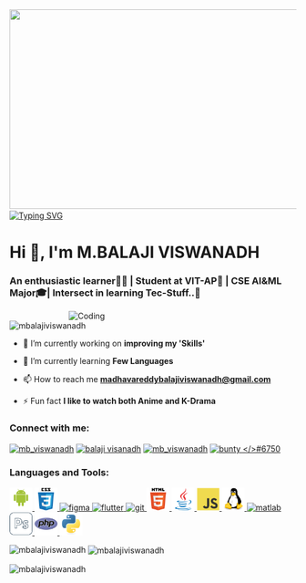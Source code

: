  <img src="https://www.google.com/url?sa=i&url=https%3A%2F%2Ftenor.com%2Fview%2Fstudio-ghibli-gif-26229127&psig=AOvVaw04gCPbd3-96NsdArXxUB3z&ust=1702194766908000&source=images&cd=vfe&opi=89978449&ved=0CBEQjRxqFwoTCIDLourvgYMDFQAAAAAdAAAAABAj" width="10000" height="350" /> 
<a href="https://git.io/typing-svg"><img src="https://readme-typing-svg.demolab.com?font=Exo+2&size=30&pause=1000&color=9C14E4&background=FCFCFF00&width=450&lines=Hi...%F0%9F%91%8Bthere%2C+balaji++here..;Thank+you+%F0%9F%98%8Afor+visiting+.." alt="Typing SVG" /></a>
<h1 align="left">Hi 👋, I'm M.BALAJI VISWANADH</h1>
<h3 align="left">An enthusiastic learner🤸‍♀️ | Student at VIT-AP🧑 | CSE AI&ML Major🎓| Intersect in learning Tec-Stuff..📎</h3>
<img align="right" alt="Coding" width="400"  src="https://c.tenor.com/yAZPoxFg7O4AAAAd/naruto-homework.gif">
<p align="left"> <img src="https://komarev.com/ghpvc/?username=mbalajiviswanadh&label=Profile%20views&color=0e75b6&style=flat" alt="mbalajiviswanadh" /> </p>

- 🔭 I’m currently working on   **improving my 'Skills'**

- 🌱 I’m currently learning     **Few Languages**

- 📫 How to reach me             **madhavareddybalajiviswanadh@gmail.com**

- ⚡ Fun fact                    **I like to watch both Anime and K-Drama**
<h3 align="left">Connect with me:</h3>
<p align="left">
<a href="https://twitter.com/mb_viswanadh" target="blank"><img align="center" src="https://raw.githubusercontent.com/rahuldkjain/github-profile-readme-generator/master/src/images/icons/Social/twitter.svg" alt="mb_viswanadh" height="30" width="40" /></a>
<a href="https://linkedin.com/in/balaji visanadh" target="blank"><img align="center" src="https://raw.githubusercontent.com/rahuldkjain/github-profile-readme-generator/master/src/images/icons/Social/linked-in-alt.svg" alt="balaji visanadh" height="30" width="40" /></a>
<a href="https://instagram.com/mb_viswanadh" target="blank"><img align="center" src="https://raw.githubusercontent.com/rahuldkjain/github-profile-readme-generator/master/src/images/icons/Social/instagram.svg" alt="mb_viswanadh" height="30" width="40" /></a>
<a href="https://discord.gg/bunty </>#6750" target="blank"><img align="center" src="https://raw.githubusercontent.com/rahuldkjain/github-profile-readme-generator/master/src/images/icons/Social/discord.svg" alt="bunty </>#6750" height="30" width="40" /></a>
</p>

<h3 align="left">Languages and Tools:</h3>
<p align="left"> <a href="https://developer.android.com" target="_blank" rel="noreferrer"> <img src="https://raw.githubusercontent.com/devicons/devicon/master/icons/android/android-original-wordmark.svg" alt="android" width="40" height="40"/> </a> <a href="https://www.w3schools.com/css/" target="_blank" rel="noreferrer"> <img src="https://raw.githubusercontent.com/devicons/devicon/master/icons/css3/css3-original-wordmark.svg" alt="css3" width="40" height="40"/> </a> <a href="https://www.figma.com/" target="_blank" rel="noreferrer"> <img src="https://www.vectorlogo.zone/logos/figma/figma-icon.svg" alt="figma" width="40" height="40"/> </a> <a href="https://flutter.dev" target="_blank" rel="noreferrer"> <img src="https://www.vectorlogo.zone/logos/flutterio/flutterio-icon.svg" alt="flutter" width="40" height="40"/> </a> <a href="https://git-scm.com/" target="_blank" rel="noreferrer"> <img src="https://www.vectorlogo.zone/logos/git-scm/git-scm-icon.svg" alt="git" width="40" height="40"/> </a> <a href="https://www.w3.org/html/" target="_blank" rel="noreferrer"> <img src="https://raw.githubusercontent.com/devicons/devicon/master/icons/html5/html5-original-wordmark.svg" alt="html5" width="40" height="40"/> </a> <a href="https://www.java.com" target="_blank" rel="noreferrer"> <img src="https://raw.githubusercontent.com/devicons/devicon/master/icons/java/java-original.svg" alt="java" width="40" height="40"/> </a> <a href="https://developer.mozilla.org/en-US/docs/Web/JavaScript" target="_blank" rel="noreferrer"> <img src="https://raw.githubusercontent.com/devicons/devicon/master/icons/javascript/javascript-original.svg" alt="javascript" width="40" height="40"/> </a> <a href="https://www.linux.org/" target="_blank" rel="noreferrer"> <img src="https://raw.githubusercontent.com/devicons/devicon/master/icons/linux/linux-original.svg" alt="linux" width="40" height="40"/> </a> <a href="https://www.mathworks.com/" target="_blank" rel="noreferrer"> <img src="https://upload.wikimedia.org/wikipedia/commons/2/21/Matlab_Logo.png" alt="matlab" width="40" height="40"/> </a> <a href="https://www.photoshop.com/en" target="_blank" rel="noreferrer"> <img src="https://raw.githubusercontent.com/devicons/devicon/master/icons/photoshop/photoshop-line.svg" alt="photoshop" width="40" height="40"/> </a> <a href="https://www.php.net" target="_blank" rel="noreferrer"> <img src="https://raw.githubusercontent.com/devicons/devicon/master/icons/php/php-original.svg" alt="php" width="40" height="40"/> </a> <a href="https://www.python.org" target="_blank" rel="noreferrer"> <img src="https://raw.githubusercontent.com/devicons/devicon/master/icons/python/python-original.svg" alt="python" width="40" height="40"/> </a> </p>

<p><img align="left" src="https://github-readme-stats.vercel.app/api/top-langs?username=mbalajiviswanadh&show_icons=true&locale=en&layout=compact" alt="mbalajiviswanadh" /></p>

<p>&nbsp;<img align="center" src="https://github-readme-stats.vercel.app/api?username=mbalajiviswanadh&show_icons=true&locale=en" alt="mbalajiviswanadh" /></p>

<p><img align="center" src="https://github-readme-streak-stats.herokuapp.com/?user=mbalajiviswanadh&" alt="mbalajiviswanadh" /></p>
